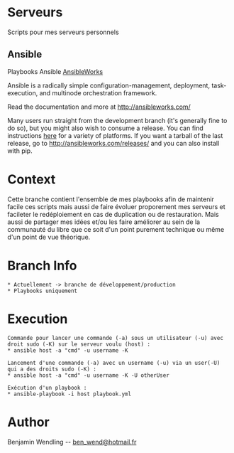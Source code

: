 Serveurs
========

Scripts pour mes serveurs personnels


Ansible
-------

Playbooks Ansible [AnsibleWorks](http://ansibleworks.com)

Ansible is a radically simple configuration-management, deployment, task-execution, and multinode orchestration framework.

Read the documentation and more at http://ansibleworks.com/

Many users run straight from the development branch (it's generally fine to do so), but you might also wish to consume a release.
You can find instructions [here](http://ansibleworks.com/docs/intro_getting_started.html) for a variety of platforms.
If you want a tarball of the last release, go to http://ansibleworks.com/releases/ and you can also install with pip.

Context
=======

Cette branche contient l'ensemble de mes playbooks afin de maintenir facile ces scripts mais aussi de faire évoluer proporement mes serveurs et facileter le redéploiement en cas de duplication ou de restauration.
Mais aussi de partager mes idées et/ou les faire améliorer au sein de la communauté du libre que ce soit d'un point purement technique ou même d'un point de vue théorique.

Branch Info
===========

	* Actuellement -> branche de développement/production
	* Playbooks uniquement

Execution
=========

	Commande pour lancer une commande (-a) sous un utilisateur (-u) avec droit sudo (-K) sur le serveur voulu (host) :
	* ansible host -a "cmd" -u username -K

	Lancement d'une commande (-a) avec un username (-u) via un user(-U) qui a des droits sudo (-K) :
	* ansible host -a "cmd" -u username -K -U otherUser

	Exécution d'un playbook :
	* ansible-playbook -i host playbook.yml

Author
======

Benjamin Wendling -- ben_wend@hotmail.fr

